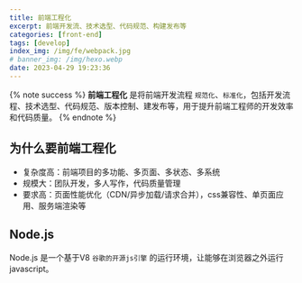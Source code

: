 ```yaml
---
title: 前端工程化
excerpt: 前端开发流、技术选型、代码规范、构建发布等
categories: [front-end]
tags: [develop]
index_img: /img/fe/webpack.jpg
# banner_img: /img/hexo.webp
date: 2023-04-29 19:23:36
---
```


{% note success %}
__前端工程化__ 是将前端开发流程 `规范化`、`标准化`，包括开发流程、技术选型、代码规范、版本控制、建发布等，用于提升前端工程师的开发效率和代码质量。
{% endnote %}

## 为什么要前端工程化
- 复杂度高：前端项目的多功能、多页面、多状态、多系统
- 规模大：团队开发，多人写作，代码质量管理
- 要求高：页面性能优化（CDN/异步加载/请求合并），css兼容性、单页面应用、服务端渲染等

## Node.js
Node.js 是一个基于V8 `谷歌的开源js引擎` 的运行环境，让能够在浏览器之外运行javascript。